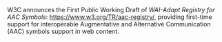 W3C announces the First Public Working Draft of *WAI-Adapt Registry for AAC Symbols*: https://www.w3.org/TR/aac-registry/, providing first-time support for interoperable Augmentative and Alternative Communication (AAC) symbols support in web content.
